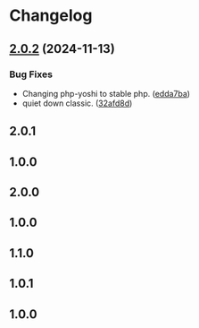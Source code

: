 # Changelog

## [2.0.2](https://github.com/franknavarro/php-playground/compare/v2.0.1...v2.0.2) (2024-11-13)


### Bug Fixes

* Changing php-yoshi to stable php. ([edda7ba](https://github.com/franknavarro/php-playground/commit/edda7ba739d52700bd0dc68573bbe0e409518b80))
* quiet down classic. ([32afd8d](https://github.com/franknavarro/php-playground/commit/32afd8d8283fdc8137ab690bf39de7b0d887ca97))

## 2.0.1

## 1.0.0

## 2.0.0

## 1.0.0

## 1.1.0

## 1.0.1

## 1.0.0
